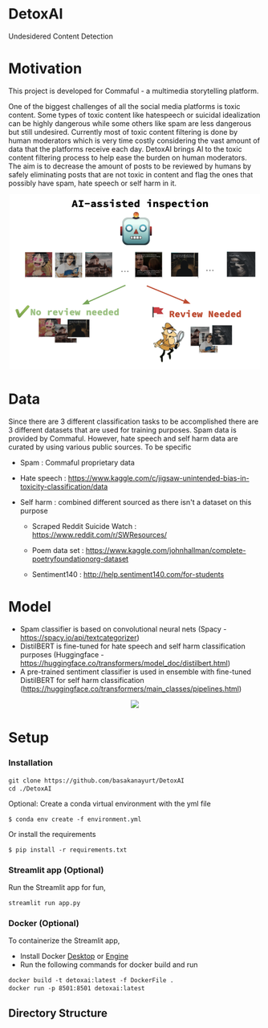 # DetoxAI
Undesidered Content Detection


# Motivation
This project is developed for Commaful - a multimedia storytelling platform. 

One of the biggest challenges of all the social media platforms is toxic content. Some types of toxic content like hatespeech or suicidal idealization can be highly dangerous while some others like spam are less dangerous but still undesired. Currently most of toxic content filtering is done by human moderators which is very time costly considering the vast amount of data that the platforms receive each day. DetoxAI brings AI to the toxic content filtering process to help ease the burden on human moderators. The aim is to decrease the amount of posts to be reviewed by humans by safely eliminating posts that are not toxic in content and flag the ones that possibly have spam, hate speech or self harm in it.

<p align="center"> <img src="/img/goal.png"  width="500"> </p>


# Data
Since there are 3 different classification tasks to be accomplished there are 3 different datasets that are used for training purposes. Spam data is provided by Commaful. However, hate speech and self harm data are curated by using various public sources. To be specific

* Spam : Commaful proprietary data

* Hate speech : https://www.kaggle.com/c/jigsaw-unintended-bias-in-toxicity-classification/data

* Self harm : combined different sourced as there isn't a dataset on this purpose

  * Scraped Reddit Suicide Watch : https://www.reddit.com/r/SWResources/
  
  * Poem data set : https://www.kaggle.com/johnhallman/complete-poetryfoundationorg-dataset
  
  * Sentiment140 : http://help.sentiment140.com/for-students


# Model
* Spam classifier is based on convolutional neural nets (Spacy - https://spacy.io/api/textcategorizer)
* DistilBERT is fine-tuned for hate speech and self harm classification purposes (Huggingface - https://huggingface.co/transformers/model_doc/distilbert.html)
* A pre-trained sentiment classifier is used in ensemble with fine-tuned DistilBERT for self harm classification (https://huggingface.co/transformers/main_classes/pipelines.html)

<p align="center"> <img src="/img/pipeline.png"  width="500"> </p>

# Setup

### Installation
```
git clone https://github.com/basakanayurt/DetoxAI
cd ./DetoxAI
```
Optional: Create a conda virtual environment with the yml file
```
$ conda env create -f environment.yml
```
Or install the requirements
```
$ pip install -r requirements.txt   
```
### Streamlit app (Optional)
Run the Streamlit app for fun,
```
streamlit run app.py
```
### Docker (Optional)
To containerize the Streamlit app,
* Install Docker [Desktop](https://www.docker.com/products/docker-desktop) or [Engine](https://docs.docker.com/engine/)
* Run the following commands for docker build and run
```
docker build -t detoxai:latest -f DockerFile .
docker run -p 8501:8501 detoxai:latest
```


## Directory Structure
```

```

